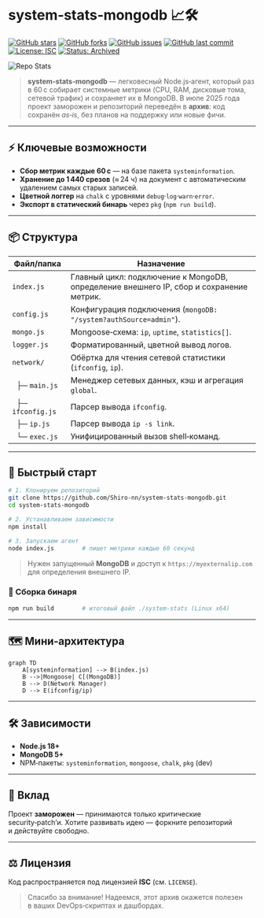 # system‑stats‑mongodb 📈🛠️

[![GitHub stars](https://img.shields.io/github/stars/Shiro-nn/system-stats-mongodb?style=social)](https://github.com/Shiro-nn/system-stats-mongodb/stargazers)
[![GitHub forks](https://img.shields.io/github/forks/Shiro-nn/system-stats-mongodb?style=social)](https://github.com/Shiro-nn/system-stats-mongodb/network/members)
[![GitHub issues](https://img.shields.io/github/issues/Shiro-nn/system-stats-mongodb)](https://github.com/Shiro-nn/system-stats-mongodb/issues)
[![GitHub last commit](https://img.shields.io/github/last-commit/Shiro-nn/system-stats-mongodb)](https://github.com/Shiro-nn/system-stats-mongodb/commits)
[![License: ISC](https://img.shields.io/github/license/Shiro-nn/system-stats-mongodb)](LICENSE)
[![Status: Archived](https://img.shields.io/badge/status-archived-lightgrey.svg)](#)

![Repo Stats](https://github-readme-stats.vercel.app/api/pin/?username=Shiro-nn\&repo=system-stats-mongodb)

> **system‑stats‑mongodb** — легковесный Node.js‑агент, который раз в 60 с собирает системные метрики (CPU, RAM, дисковые тома, сетевой трафик) и сохраняет их в MongoDB. В июле 2025 года проект заморожен и репозиторий переведён в **архив**: код сохранён *as‑is*, без планов на поддержку или новые фичи.

---

## ⚡ Ключевые возможности

* **Сбор метрик каждые 60 с** — на базе пакета `systeminformation`.
* **Хранение до 1 440 срезов** (≈ 24 ч) на документ с автоматическим удалением самых старых записей.
* **Цветной логгер** на `chalk` с уровнями `debug`·`log`·`warn`·`error`.
* **Экспорт в статический бинарь** через `pkg` (`npm run build`).

---

## 📦 Структура

| Файл/папка         | Назначение                                                                              |
| ------------------ | --------------------------------------------------------------------------------------- |
| `index.js`         | Главный цикл: подключение к MongoDB, определение внешнего IP, сбор и сохранение метрик. |
| `config.js`        | Конфигурация подключения (`mongoDB: "/system?authSource=admin"`).                       |
| `mongo.js`         | Mongoose‑схема: `ip`, `uptime`, `statistics[]`.                                         |
| `logger.js`        | Форматированный, цветной вывод логов.                                                   |
| `network/`         | Обёртка для чтения сетевой статистики (`ifconfig`, `ip`).                               |
|   ├─ `main.js`     | Менеджер сетевых данных, кэш и агрегация `global`.                                      |
|   ├─ `ifconfig.js` | Парсер вывода `ifconfig`.                                                               |
|   ├─ `ip.js`       | Парсер вывода `ip -s link`.                                                             |
|   └─ `exec.js`     | Унифицированный вызов shell‑команд.                                                     |

---

## 🚀 Быстрый старт

```bash
# 1. Клонируем репозиторий
git clone https://github.com/Shiro-nn/system-stats-mongodb.git
cd system-stats-mongodb

# 2. Устанавливаем зависимости
npm install

# 3. Запускаем агент
node index.js        # пишет метрики каждые 60 секунд
```

> Нужен запущенный **MongoDB** и доступ к `https://myexternalip.com` для определения внешнего IP.

### 🔧 Сборка бинаря

```bash
npm run build        # итоговый файл ./system-stats (Linux x64)
```

---

## 🗺️ Мини‑архитектура

```mermaid
graph TD
    A[systeminformation] --> B(index.js)
    B -->|Mongoose| C[(MongoDB)]
    B --> D(Network Manager)
    D --> E(ifconfig/ip)
```

---

## 🛠️ Зависимости

* **Node.js 18+**
* **MongoDB 5+**
* NPM‑пакеты: `systeminformation`, `mongoose`, `chalk`, `pkg` (dev)

---

## 🤝 Вклад

Проект **заморожен** — принимаются только критические security‑patch’и. Хотите развивать идею — форкните репозиторий и действуйте свободно.

---

## ⚖️ Лицензия

Код распространяется под лицензией **ISC** (см. `LICENSE`).

> Спасибо за внимание! Надеемся, этот архив окажется полезен в ваших DevOps‑скриптах и дашбордах.
